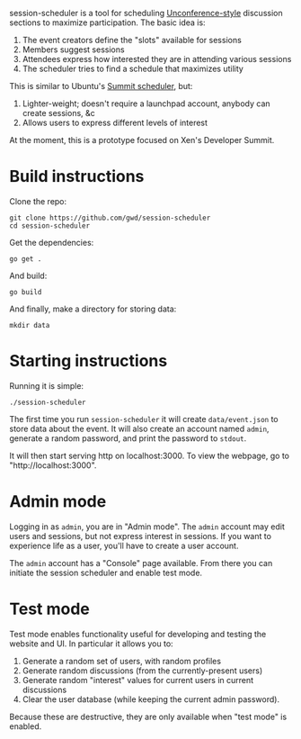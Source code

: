 session-scheduler is a tool for scheduling [Unconference-style](https://en.wikipedia.org/wiki/Unconference) discussion sections to maximize participation.  The basic idea is:

 1. The event creators define the "slots" available for sessions
 2. Members suggest sessions
 3. Attendees express how interested they are in attending various sessions
 4. The scheduler tries to find a schedule that maximizes utility

This is similar to Ubuntu's [Summit scheduler](https://launchpad.net/summit), but:

 1. Lighter-weight; doesn't require a launchpad account, anybody can create sessions, &c
 2. Allows users to express different levels of interest

At the moment, this is a prototype focused on Xen's Developer Summit.

# Build instructions

Clone the repo:

```
git clone https://github.com/gwd/session-scheduler
cd session-scheduler
```

Get the dependencies:

```
go get .
```

And build:

```
go build
```

And finally, make a directory for storing data:

```
mkdir data
```

# Starting instructions

Running it is simple:

```
./session-scheduler
```

The first time you run `session-scheduler` it will create `data/event.json` to store data about the event.  It will also create an account named `admin`, generate a random password, and print the password to `stdout`.

It will then start serving http on localhost:3000.  To view the webpage, go to "http://localhost:3000".

# Admin mode

Logging in as `admin`, you are in "Admin mode".  The `admin` account may edit users and sessions, but not express interest in sessions.  If you want to experience life as a user, you'll have to create a user account.

The `admin` account has a "Console" page available.  From there you can initiate the session scheduler
and enable test mode.

# Test mode

Test mode enables functionality useful for developing and testing the website and UI.  In particular it allows
you to:

1. Generate a random set of users, with random profiles
2. Generate random discussions (from the currently-present users)
3. Generate random "interest" values for current users in current discussions
4. Clear the user database (while keeping the current admin password).

Because these are destructive, they are only available when "test mode" is enabled.
